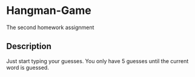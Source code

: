 # Hangman-Game

The second homework assignment

## Description
Just start typing your guesses.
You only have 5 guesses until the current word is guessed.
